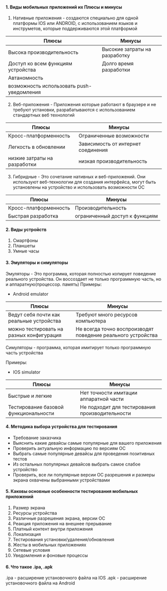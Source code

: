 #### 1. Виды мобильных приложений их Плюсы и минусы
1. Нативные приложения - создаются специально для одной платформы IOS или ANDROID, с использованием языков и инструметов, которые поддерживаются этой платформой 

| Плюсы                                     | Минусы                        |
| ----------------------------------------- | ----------------------------- |
| Высока производительность                 | Высокие затраты на разработку |
| Доступ ко всем функциям устройства        | Долго время разработки        |
| Автаномность                              |                               |
| возможность использовать push-уведомления |                               |
2. Веб-приложения - Приложения которые работают в браузере и не требуют установки, разрабатываются с использованием стандартных веб технологий

| Плюсы                        | Минусы                             |
| ---------------------------- | ---------------------------------- |
| Кросс-платформенность        | Ограниченные возможности           |
| Легкость в обновлении        | Зависимость от интернет соединения |
| низкие затраты на разработки | низкая производительность          |
3. Гибридные - Это сочетание нативных и веб-приложений. Они используют веб-технологии для создания интерфейса, могут быть установлены на устройство и использовать возможности ОС

| Плюсы                 | Минусы                         |
| --------------------- | ------------------------------ |
| Кросс-платформенность | Производительность             |
| Быстрая разработка    | ограниченный доступ к функциям |


#### 2. Виды устройств
1. Смартфоны 
2. Планшеты 
3. Умные часы

#### 3. Эмуляторы и симуляторы
Эмуляторы - Это программа, которая полностью копирует поведение реального устройства. Он воссоздает не только программную часть, но и аппаратную(процессор. память)
Примеры:
- Android emulator

| Плюсы                                    | Минусы                                                       |
| ---------------------------------------- | ------------------------------------------------------------ |
| Ведут себя почти как реальные устройства | Требуют много ресурсов компьютера                            |
| можно тестировать на разных конфигурация | Не всегда точно воспроизводят поведение реального устройства |

Симуляторы - программа, которая имитирует только программную часть устройства

Примеры:
- IOS simulator

| Плюсы                                 | Минусы                                          |
| ------------------------------------- | ----------------------------------------------- |
| Быстрые и легкие                      | Нет точности имитации аппаратной части          |
| Тестирование базовой функциональности | Не подходит для тестирования производительности |
#### 4. Методика выбора устройства для тестирования
- Требование заказчика
- Выяснить какие девайсы самые популярные для вашего приложения 
- Проверить актуальную информацию по версиям ОС
- Выбрать самые популярные девайсы для проведения позитивных тестов
- Из остальных популярных девайсов выбрать самое слабое устройство
- Проверить, все ли популярные версии ОС разрешения и размеры экрана охвачены выбранными устройствами

#### 5. Каковы основные особенности тестирования мобильных приложений
1. Размер экрана 
2. Ресурсы устройства 
3. Различные разрешения экрана, версии ОС
4. Реакция приложения на внешнее прерывание
5. Платный контент внутри приложения
6. Локализация
7. Тестирования установки/удаления/обновления
8. Жесты в мобильных приложениях
9. Сетевые условия
10. Уведомления и фоновые процессы


#### 6. Что такое .ipa, .apk 
.ipa - расширение установочного файла на IOS
.apk - расширение установочного файла на Android
